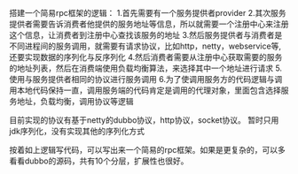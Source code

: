 搭建一个简易rpc框架的逻辑：
1.首先需要有一个服务提供者provider
2.其次服务提供者需要告诉消费者他提供的服务地址等信息，所以就需要一个注册中心来注册这个信息，让消费者到注册中心查找该服务的地址
3.然后服务提供者与消费者是不同进程间的服务调用，就需要有请求协议，比如http，netty，webservice等,还要实现数据的序列化与反序列化
4.然后消费者需要从注册中心获取需要的服务的地址列表，然后在消费端使用负载均衡算法，来选择其中一个地址进行请求
5.使用与服务提供者相同的协议进行服务调用
6.为了使调用服务方的代码逻辑与调用本地代码保持一直，调用服务端的代码肯定是调用的代理对象，里面包含选择服务地址，负载均衡，调用协议等逻辑

目前实现的协议有基于netty的dubbo协议，http协议，socket协议。
暂时只用jdk序列化，没有实现其他的序列化方式

按着如上逻辑写代码，可以写出来一个简易的rpc框架。如果是更复杂的，可以多看看dubbo的源码，共有10个分层，扩展性也很好。

